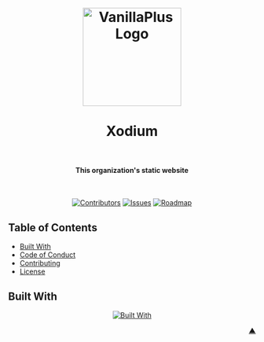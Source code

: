 <div id="readme-top"></div>

<h1 align="center">
  <br />
    <a href="https://xodium.org/">
      <img src="https://gist.githubusercontent.com/illyrius666/a38f03b4fbe9b43faa2c5623137c1250/raw/3a1410e77807097bcfbcf963822b41fadd495d9f/xodium.svg" alt="VanillaPlus Logo" width="200">
    </a>
  <br /><br />
  Xodium
  <br />
  <br />
</h1>

<h4 align="center">This organization's static website</h4><br />

<div align="center">

[![Contributors][contributors_shield_url]][contributors_url]
[![Issues][issues_shield_url]][issues_url]
[![Roadmap][roadmap_shield_url]][roadmap_url]
</div>

## Table of Contents

- [Built With](#built-with)
- [Code of Conduct][code_of_conduct_url]
- [Contributing][contributing_url]
- [License][license_url]

## Built With

<div align="center">

[![Built With][built_with_shield_url]][built_with_url]
</div>

<p align="right"><a href="#readme-top">▲</a></p>

[built_with_shield_url]: https://skillicons.dev/icons?i=typescript,deno,github,githubactions

[built_with_url]: https://skillicons.dev

[code_of_conduct_url]: https://github.com/XodiumSoftware/XodiumSoftware.github.io?tab=coc-ov-file

[contributing_url]: https://github.com/XodiumSoftware/XodiumSoftware.github.io/blob/main/CONTRIBUTING.md

[contributors_shield_url]: https://img.shields.io/github/contributors/XodiumSoftware/XodiumSoftware.github.io?style=for-the-badge&color=blue

[contributors_url]: https://github.com/XodiumSoftware/XodiumSoftware.github.io/graphs/contributors

[issues_shield_url]: https://img.shields.io/github/issues/XodiumSoftware/XodiumSoftware.github.io?style=for-the-badge&color=yellow

[issues_url]: https://github.com/XodiumSoftware/XodiumSoftware.github.io/issues

[license_url]: https://github.com/XodiumSoftware/XodiumSoftware.github.io?tab=AGPL-3.0-1-ov-file

[roadmap_shield_url]: https://img.shields.io/badge/Roadmap-Click%20Me!-purple.svg?style=for-the-badge

[roadmap_url]: https://github.com/orgs/XodiumSoftware/projects/4